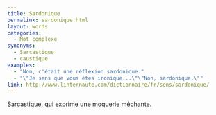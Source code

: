 ```yaml
---
title: Sardonique
permalink: sardonique.html
layout: words
categories:
  - Mot complexe
synonyms:
  - Sarcastique
  - caustique
examples:
  - "Non, c'était une réflexion sardonique."
  - "\"Je sens que vous êtes ironique...\"\"Non, sardonique.\""
link: http://www.linternaute.com/dictionnaire/fr/sens/sardonique/
---
```


Sarcastique, qui exprime une moquerie méchante.
